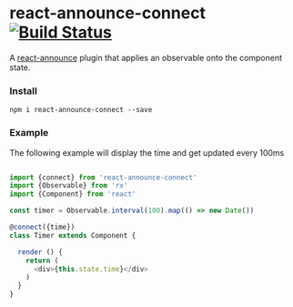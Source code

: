 # react-announce-connect [![Build Status](https://travis-ci.org/tusharmath/react-announce-connect.svg?branch=master)](https://travis-ci.org/tusharmath/react-announce-connect)

A [react-announce](https://github.com/tusharmath/react-announce) plugin that applies an observable onto the component state.

### Install

```
npm i react-announce-connect --save
```

### Example
The following example will display the time and get updated every 100ms 

```javascript

import {connect} from 'react-announce-connect'
import {Observable} from 'rx'
import {Component} from 'react'

const timer = Observable.interval(100).map(() => new Date())

@connect({time})
class Timer extends Component {

  render () {
    return (
      <div>{this.state.time}</div>
    )
  }
}

```

